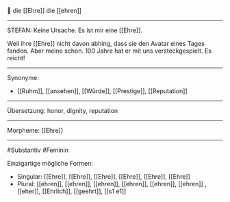 🔴 die [[Ehre]]
die [[ehren]]

---
STEFAN: Keine Ursache. Es ist mir eine [[Ehre]].  

Weil ihre [[Ehre]] nicht davon abhing, dass sie den Avatar eines Tages fanden. Aber meine schon. 100 Jahre hat er mit uns versteckgespielt. Es reicht!

---
Synonyme:
- [[Ruhm]], [[ansehen]], [[Würde]], [[Prestige]], [[Reputation]]

---
Übersetzung: honor, dignity, reputation

---
Morpheme:
[[Ehre]]

---
#Substantiv #Feminin

Einzigartige mögliche Formen:
- Singular: [[Ehre]], [[Ehre]], [[Ehre]], [[Ehre]], [[Ehre]], [[Ehre]]
- Plural: [[ehren]], [[ehren]], [[ehren]], [[ehren]], [[ehren]], [[ehren]]
, [[eher]], [[Ehrlich]], [[geehrt]], [[s1 e1]]